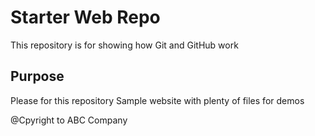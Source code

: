 # Starter Web Repo

This repository is for showing how Git and GitHub work

## Purpose
Please for this repository
Sample website with plenty of files for demos

@Cpyright to ABC Company